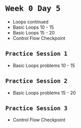 # `Week 0 Day 5`

  - Loops continued
  - Basic Loops 10 - 15
  - Basic Loops 15 - 20
  - Control Flow Checkpoint

## `Practice Session 1`

- Basic Loops problems 10 - 15

## `Practice Session 2`

- Basic Loops problems 15 - 20

## `Practice Session 3`

- Control Flow Checkpoint
